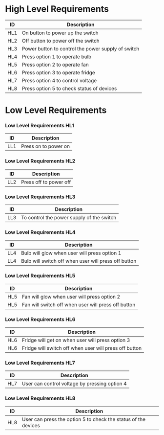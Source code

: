 # High Level Requirements
| ID  | Description |
| ------------- | ------------- |
|HL1|On button to power up the switch |
|HL2|Off button to power off the switch | 
|HL3|Power button to control the power supply of switch |
|HL4|Press option 1 to operate bulb |
|HL5|Press option 2 to operate fan |
|HL6|Press option 3 to operate fridge |
|HL7|Press option 4 to control voltage |
|HL8|Press option 5 to check status of devices |

# Low Level Requirements
### Low Level Requirements HL1
| ID  | Description |
| ------------- | ------------- |
|LL1|Press on to power on |

### Low Level Requirements HL2
| ID  | Description |
| ------------- | ------------- |
|LL2|Press off to power off |
### Low Level Requirements HL3
| ID  | Description |
| ------------- | ------------- |
|LL3|To control the power supply of the switch |
### Low Level Requirements HL4
| ID  | Description |
| ------------- | ------------- |
|LL4|Bulb will glow when user will press option 1 |
|LL4|Bulb will switch off when user will press off button |
### Low Level Requirements HL5 
| ID  | Description |
| ------------- | ------------- |
|HL5|Fan will glow when user will press option 2 |
|HL5|Fan will switch off when user will press off button |
### Low Level Requirements HL6
| ID  | Description |
| ------------- | ------------- |
|HL6|Fridge will get on when user will press option 3 |
|HL6|Fridge will switch off when user will press off button |
### Low Level Requirements HL7
| ID  | Description |
| ------------- | ------------- |
|HL7|User can control voltage by pressing option 4 |
### Low Level Requirements HL8
| ID  | Description |
| ------------- | ------------- |
|HL8|User can press the option 5 to check the status of the devices |
